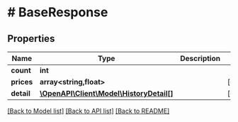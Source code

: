 # # BaseResponse

## Properties

Name | Type | Description | Notes
------------ | ------------- | ------------- | -------------
**count** | **int** |  |
**prices** | **array<string,float>** |  | [optional]
**detail** | [**\OpenAPI\Client\Model\HistoryDetail[]**](HistoryDetail.md) |  | [optional]

[[Back to Model list]](../../README.md#models) [[Back to API list]](../../README.md#endpoints) [[Back to README]](../../README.md)
